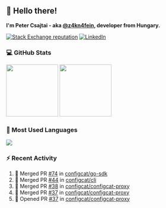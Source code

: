## 👋 Hello there!

**I'm Peter Csajtai - aka [@z4kn4fein](https://github.com/z4kn4fein), developer from Hungary.**

[![Stack Exchange reputation](https://img.shields.io/stackexchange/stackoverflow/r/8700582?color=orange&label=reputation&logo=stackoverflow&style=for-the-badge)](https://stackoverflow.com/users/8700582)
[![LinkedIn](https://img.shields.io/badge/linkedin-%230077B5.svg?style=for-the-badge&logo=linkedin&logoColor=white)](https://www.linkedin.com/in/csajtai-p%C3%A9ter-45395341/)

### 💻 GitHub Stats

<div>
  <img height="140px" src="https://github-readme-stats-pcsajtai.vercel.app/api?username=z4kn4fein&show_icons=true&hide_border=true&count_private=true&custom_title=Stats&theme=dracula&line_height=24&hide_title=true">
  <img height="140px" src="https://streak-stats.demolab.com?user=z4kn4fein&theme=dracula&hide_border=true">
  
</div>

### :toolbox: Most Used Languages

<img src="https://github-readme-stats-pcsajtai.vercel.app/api/top-langs/?username=z4kn4fein&theme=dracula&hide_border=true&layout=compact&langs_count=8&hide_title=true">

### :zap: Recent Activity

<!--START_SECTION:activity-->
1. 🎉 Merged PR [#74](https://github.com/configcat/go-sdk/pull/74) in [configcat/go-sdk](https://github.com/configcat/go-sdk)
2. 🎉 Merged PR [#44](https://github.com/configcat/cli/pull/44) in [configcat/cli](https://github.com/configcat/cli)
3. 🎉 Merged PR [#38](https://github.com/configcat/configcat-proxy/pull/38) in [configcat/configcat-proxy](https://github.com/configcat/configcat-proxy)
4. 🎉 Merged PR [#37](https://github.com/configcat/configcat-proxy/pull/37) in [configcat/configcat-proxy](https://github.com/configcat/configcat-proxy)
5. 💪 Opened PR [#37](https://github.com/configcat/configcat-proxy/pull/37) in [configcat/configcat-proxy](https://github.com/configcat/configcat-proxy)
<!--END_SECTION:activity-->
